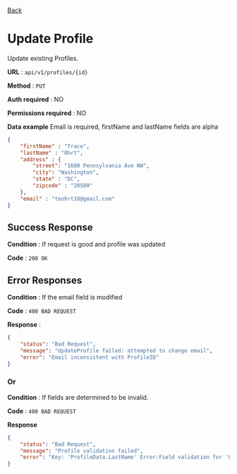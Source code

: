 [Back](../README.md)

# Update Profile

Update existing Profiles.

**URL** : `api/v1/profiles/{id}`

**Method** : `PUT`

**Auth required** : NO

**Permissions required** : NO

**Data example** Email is required, firstName and lastName fields are alpha

```json
{
	"firstName" : "Trace",
	"lastName" : "Ohrt",
	"address" : {
		"street": "1600 Pennsylvania Ave NW",
		"city": "Washington",
		"state" : "DC",
		"zipcode" : "20500"
	},
	"email" : "teohrt18@gmail.com"
}
```

## Success Response

**Condition** : If request is good and profile was updated

**Code** : `200 OK`

## Error Responses

**Condition** : If the email field is modified

**Code** : `400 BAD REQUEST`

**Response** : 
```json
{
    "status": "Bad Request",
    "message": "UpdateProfile failed: attempted to change email",
    "error": "Email inconsistent with ProfileID"
}
```

### Or

**Condition** : If fields are determined to be invalid.

**Code** : `400 BAD REQUEST`

**Response**

```json
{
    "status": "Bad Request",
    "message": "Profile validation failed",
    "error": "Key: 'ProfileData.LastName' Error:Field validation for 'LastName' failed on the 'alpha' tag"
}
```